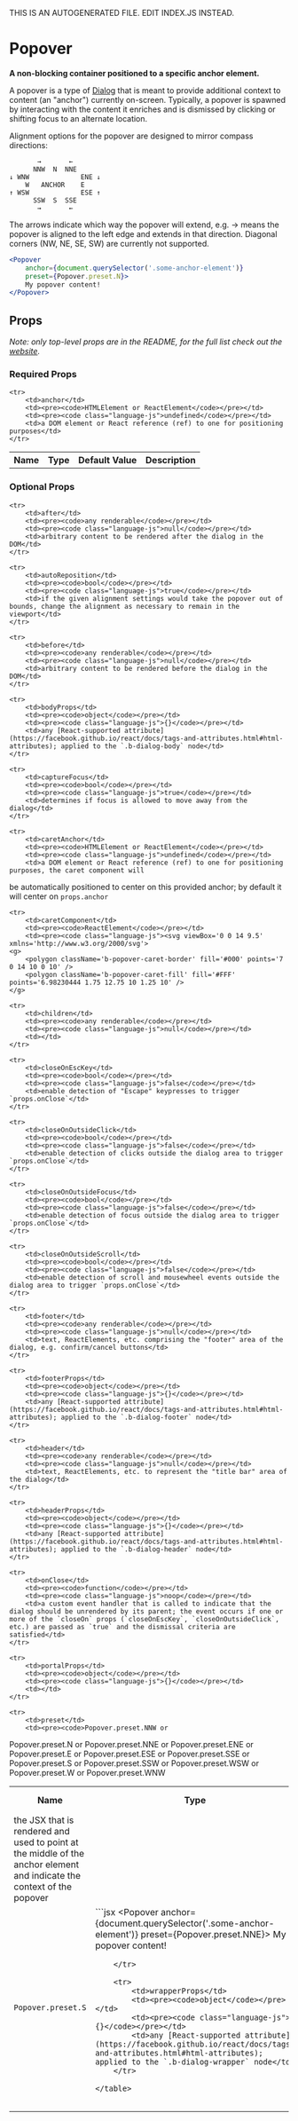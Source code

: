 THIS IS AN AUTOGENERATED FILE. EDIT INDEX.JS INSTEAD.

# Popover
__A non-blocking container positioned to a specific anchor element.__

A popover is a type of [Dialog](./Dialog) that is meant to provide additional context to content (an "anchor") currently on-screen. Typically, a popover is spawned by interacting with the content it enriches and is dismissed by clicking or shifting focus to an alternate location.

Alignment options for the popover are designed to mirror compass directions:

```
       →       ←
      NNW  N  NNE
↓ WNW             ENE ↓
    W   ANCHOR    E
↑ WSW             ESE ↑
      SSW  S  SSE
       →       ←
```

The arrows indicate which way the popover will extend, e.g. → means the popover is aligned to the left edge and extends in that direction. Diagonal corners (NW, NE, SE, SW) are currently not supported.

```jsx
<Popover
    anchor={document.querySelector('.some-anchor-element')}
    preset={Popover.preset.N}>
    My popover content!
</Popover>
```

## Props

_Note: only top-level props are in the README, for the full list check out the [website](http://boundless.js.org/Popover#props)._

### Required Props

<table>
    <tr>
        <th>Name</th>
        <th>Type</th>
        <th>Default Value</th>
        <th>Description</th>
    </tr>
    
    <tr>
        <td>anchor</td>
        <td><pre><code>HTMLElement or ReactElement</code></pre></td>
        <td><pre><code class="language-js">undefined</code></pre></td>
        <td>a DOM element or React reference (ref) to one for positioning purposes</td>
    </tr>
    
</table>


### Optional Props

<table>
    <tr>
        <th>Name</th>
        <th>Type</th>
        <th>Default Value</th>
        <th>Description</th>
    </tr>
    
    <tr>
        <td>after</td>
        <td><pre><code>any renderable</code></pre></td>
        <td><pre><code class="language-js">null</code></pre></td>
        <td>arbitrary content to be rendered after the dialog in the DOM</td>
    </tr>
    
    <tr>
        <td>autoReposition</td>
        <td><pre><code>bool</code></pre></td>
        <td><pre><code class="language-js">true</code></pre></td>
        <td>if the given alignment settings would take the popover out of bounds, change the alignment as necessary to remain in the viewport</td>
    </tr>
    
    <tr>
        <td>before</td>
        <td><pre><code>any renderable</code></pre></td>
        <td><pre><code class="language-js">null</code></pre></td>
        <td>arbitrary content to be rendered before the dialog in the DOM</td>
    </tr>
    
    <tr>
        <td>bodyProps</td>
        <td><pre><code>object</code></pre></td>
        <td><pre><code class="language-js">{}</code></pre></td>
        <td>any [React-supported attribute](https://facebook.github.io/react/docs/tags-and-attributes.html#html-attributes); applied to the `.b-dialog-body` node</td>
    </tr>
    
    <tr>
        <td>captureFocus</td>
        <td><pre><code>bool</code></pre></td>
        <td><pre><code class="language-js">true</code></pre></td>
        <td>determines if focus is allowed to move away from the dialog</td>
    </tr>
    
    <tr>
        <td>caretAnchor</td>
        <td><pre><code>HTMLElement or ReactElement</code></pre></td>
        <td><pre><code class="language-js">undefined</code></pre></td>
        <td>a DOM element or React reference (ref) to one for positioning purposes, the caret component will
be automatically positioned to center on this provided anchor; by default it will center
on `props.anchor`</td>
    </tr>
    
    <tr>
        <td>caretComponent</td>
        <td><pre><code>ReactElement</code></pre></td>
        <td><pre><code class="language-js"><svg viewBox='0 0 14 9.5' xmlns='http://www.w3.org/2000/svg'>
    <g>
        <polygon className='b-popover-caret-border' fill='#000' points='7 0 14 10 0 10' />
        <polygon className='b-popover-caret-fill' fill='#FFF' points='6.98230444 1.75 12.75 10 1.25 10' />
    </g>
</svg></code></pre></td>
        <td>the JSX that is rendered and used to point at the middle of the anchor element and indicate the context of the popover</td>
    </tr>
    
    <tr>
        <td>children</td>
        <td><pre><code>any renderable</code></pre></td>
        <td><pre><code class="language-js">null</code></pre></td>
        <td></td>
    </tr>
    
    <tr>
        <td>closeOnEscKey</td>
        <td><pre><code>bool</code></pre></td>
        <td><pre><code class="language-js">false</code></pre></td>
        <td>enable detection of "Escape" keypresses to trigger `props.onClose`</td>
    </tr>
    
    <tr>
        <td>closeOnOutsideClick</td>
        <td><pre><code>bool</code></pre></td>
        <td><pre><code class="language-js">false</code></pre></td>
        <td>enable detection of clicks outside the dialog area to trigger `props.onClose`</td>
    </tr>
    
    <tr>
        <td>closeOnOutsideFocus</td>
        <td><pre><code>bool</code></pre></td>
        <td><pre><code class="language-js">false</code></pre></td>
        <td>enable detection of focus outside the dialog area to trigger `props.onClose`</td>
    </tr>
    
    <tr>
        <td>closeOnOutsideScroll</td>
        <td><pre><code>bool</code></pre></td>
        <td><pre><code class="language-js">false</code></pre></td>
        <td>enable detection of scroll and mousewheel events outside the dialog area to trigger `props.onClose`</td>
    </tr>
    
    <tr>
        <td>footer</td>
        <td><pre><code>any renderable</code></pre></td>
        <td><pre><code class="language-js">null</code></pre></td>
        <td>text, ReactElements, etc. comprising the "footer" area of the dialog, e.g. confirm/cancel buttons</td>
    </tr>
    
    <tr>
        <td>footerProps</td>
        <td><pre><code>object</code></pre></td>
        <td><pre><code class="language-js">{}</code></pre></td>
        <td>any [React-supported attribute](https://facebook.github.io/react/docs/tags-and-attributes.html#html-attributes); applied to the `.b-dialog-footer` node</td>
    </tr>
    
    <tr>
        <td>header</td>
        <td><pre><code>any renderable</code></pre></td>
        <td><pre><code class="language-js">null</code></pre></td>
        <td>text, ReactElements, etc. to represent the "title bar" area of the dialog</td>
    </tr>
    
    <tr>
        <td>headerProps</td>
        <td><pre><code>object</code></pre></td>
        <td><pre><code class="language-js">{}</code></pre></td>
        <td>any [React-supported attribute](https://facebook.github.io/react/docs/tags-and-attributes.html#html-attributes); applied to the `.b-dialog-header` node</td>
    </tr>
    
    <tr>
        <td>onClose</td>
        <td><pre><code>function</code></pre></td>
        <td><pre><code class="language-js">noop</code></pre></td>
        <td>a custom event handler that is called to indicate that the dialog should be unrendered by its parent; the event occurs if one or more of the `closeOn` props (`closeOnEscKey`, `closeOnOutsideClick`, etc.) are passed as `true` and the dismissal criteria are satisfied</td>
    </tr>
    
    <tr>
        <td>portalProps</td>
        <td><pre><code>object</code></pre></td>
        <td><pre><code class="language-js">{}</code></pre></td>
        <td></td>
    </tr>
    
    <tr>
        <td>preset</td>
        <td><pre><code>Popover.preset.NNW or
Popover.preset.N or
Popover.preset.NNE or
Popover.preset.ENE or
Popover.preset.E or
Popover.preset.ESE or
Popover.preset.SSE or
Popover.preset.S or
Popover.preset.SSW or
Popover.preset.WSW or
Popover.preset.W or
Popover.preset.WNW</code></pre></td>
        <td><pre><code class="language-js">Popover.preset.S</code></pre></td>
        <td>```jsx
<Popover
    anchor={document.querySelector('.some-anchor-element')}
    preset={Popover.preset.NNE}>
    My popover content!
</Popover>
```</td>
    </tr>
    
    <tr>
        <td>wrapperProps</td>
        <td><pre><code>object</code></pre></td>
        <td><pre><code class="language-js">{}</code></pre></td>
        <td>any [React-supported attribute](https://facebook.github.io/react/docs/tags-and-attributes.html#html-attributes); applied to the `.b-dialog-wrapper` node</td>
    </tr>
    
</table>


